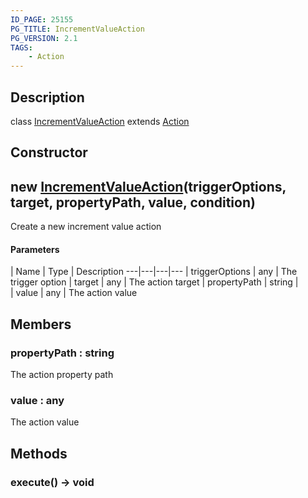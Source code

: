 ```yaml
---
ID_PAGE: 25155
PG_TITLE: IncrementValueAction
PG_VERSION: 2.1
TAGS:
    - Action
---
```

## Description

class [IncrementValueAction](/classes/2.3/IncrementValueAction) extends [Action](/classes/2.3/Action)



## Constructor

## new [IncrementValueAction](/classes/2.3/IncrementValueAction)(triggerOptions, target, propertyPath, value, condition)

Create a new increment value action

#### Parameters
 | Name | Type | Description
---|---|---|---
 | triggerOptions | any |   The trigger option
 | target | any |   The action target
 | propertyPath | string |   
 | value | any |   The action value
## Members

### propertyPath : string

The action property path

### value : any

The action value

## Methods

### execute() &rarr; void


